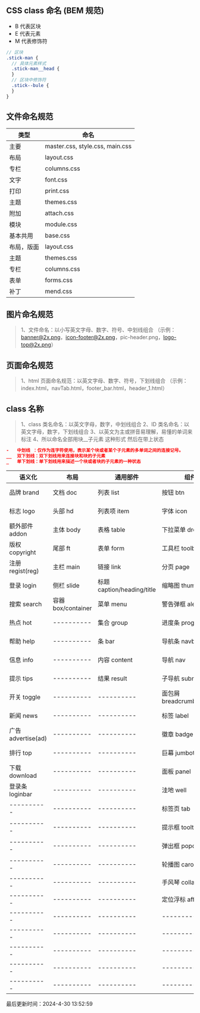 <!--
 * @Description: css使用标准
 * @Author: panrui
 * @Date: 2021-10-15 14:00:00
 * @LastEditTime: 2023-04-27 10:20:19
 * @LastEditors: panrui
 * 不忘初心,不负梦想
-->

## CSS class 命名 (BEM 规范)

- B 代表区块
- E 代表元素
- M 代表修饰符

```scss
// 区块
.stick-man {
  // 具体元素样式
  .stick-man__head {
  }
  // 区块中修饰符
  .stick--bule {
  }
}
```

## 文件命名规范

| 类型       | 命名                            |
| ---------- | ------------------------------- |
| 主要       | master.css, style.css, main.css |
| 布局       | layout.css                      |
| 专栏       | columns.css                     |
| 文字       | font.css                        |
| 打印       | print.css                       |
| 主题       | themes.css                      |
| 附加       | attach.css                      |
| 模块       | module.css                      |
| 基本共用   | base.css                        |
| 布局，版面 | layout.css                      |
| 主题       | themes.css                      |
| 专栏       | columns.css                     |
| 表单       | forms.css                       |
| 补丁       | mend.css                        |

## 图片命名规范

> 1、文件命名：以小写英文字母、数字、符号、中划线组合
> （示例：banner@2x.png，icon-footer@2x.png，pic-header.png，logo-top@2x.png）

## 页面命名规范

> 1、html 页面命名规范：以英文字母、数字、符号，下划线组合
> （示例：index.html，navTab.html，footer_bar.html，header_1.html）

## class 名称

> 1、class 类名命名：以英文字母，数字，中划线组合
> 2、ID 类名命名：以英文字母，数字，下划线组合
> 3、以英文为主或拼音易理解，易懂的单词来标注
> 4、所以命名全部用块\_\_子元素 这种形式 然后在带上状态

```json
-   中划线 ：仅作为连字符使用，表示某个块或者某个子元素的多单词之间的连接记号。
__  双下划线：双下划线用来连接块和块的子元素
_   单下划线：单下划线用来描述一个块或者块的子元素的一种状态
```

| 语义化             | 布局               | 通用部件                   | 组件                     | 状态            |
| ------------------ | ------------------ | -------------------------- | ------------------------ | --------------- |
| 品牌 brand         | 文档 doc           | 列表 list                  | 按钮 btn                 | 前一个 prev     |
| 标志 logo          | 头部 hd            | 列表项 item                | 字体 icon                | 后一个 next     |
| 额外部件 addon     | 主体 body          | 表格 table                 | 下拉菜单 dropdown        | 当前的 current  |
| 版权 copyright     | 尾部 ft            | 表单 form                  | 工具栏 toolbar           | 显示的 show     |
| 注册 regist(reg)   | 主栏 main          | 链接 link                  | 分页 page                | 隐藏的 hide     |
| 登录 login         | 侧栏 slide         | 标题 caption/heading/title | 缩略图 thumbnail         | 打开的 open     |
| 搜索 search        | 容器 box/container | 菜单 menu                  | 警告弹框 alert           | 关闭的 close    |
| 热点 hot           | ----------         | 集合 group                 | 进度条 progress          | 选中的 selected |
| 帮助 help          | ----------         | 条 bar                     | 导航条 navbar            | 有效的 active   |
| 信息 info          | ----------         | 内容 content               | 导航 nav                 | 默认的 default  |
| 提示 tips          | ----------         | 结果 result                | 子导航 subnav            | 反转的 toggle   |
| 开关 toggle        | ----------         | ----------                 | 面包屑 breadcrumb(crumb) | 禁用的 disabled |
| 新闻 news          | ----------         | ----------                 | 标签 label               | 危险的 danger   |
| 广告 advertise(ad) | ----------         | ----------                 | 徽章 badge               | 主要的 primary  |
| 排行 top           | ----------         | ----------                 | 巨幕 jumbotron           | 成功的 success  |
| 下载 download      | ----------         | ----------                 | 面板 panel               | 提醒的 info     |
| 登录条 loginbar    | ----------         | ----------                 | 洼地 well                | 警告的 warning  |
| ----------         | ----------         | ----------                 | 标签页 tab               | 出错的 error    |
| ----------         | ----------         | ----------                 | 提示框 tooltip           | 大型的 lg       |
| ----------         | ----------         | ----------                 | 弹出框 popover           | 小型的 sm       |
| ----------         | ----------         | ----------                 | 轮播图 carousel          | 超小的 xs       |
| ----------         | ----------         | ----------                 | 手风琴 collapse          | ----------      |
| ----------         | ----------         | ----------                 | 定位浮标 affix           | ----------      |
| ----------         | ----------         | ----------                 | ----------               | ----------      |
| ----------         | ----------         | ----------                 | ----------               | ----------      |
| ----------         | ----------         | ----------                 | ----------               | ----------      |
| ----------         | ----------         | ----------                 | ----------               | ----------      |
| ----------         | ----------         | ----------                 | ----------               | ----------      |



最后更新时间：2024-4-30 13:52:59